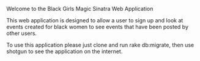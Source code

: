 Welcome to the Black Girls Magic Sinatra Web Application

This web application is designed to allow a user to sign up and look at events created for black women to see events that have been posted by other users.

To use this application please just clone and run rake db:migrate, then use shotgun to see the application on the internet.
